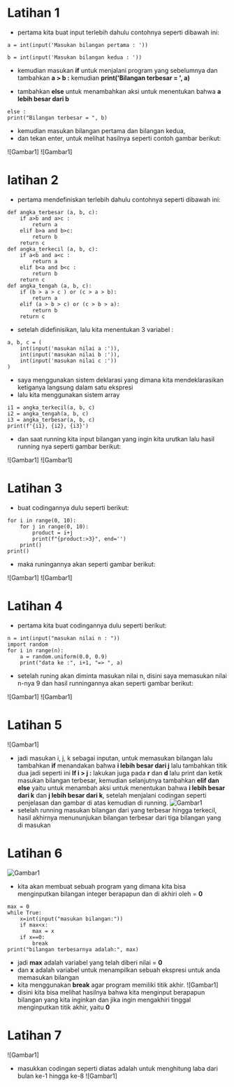 # Latihan 1

- pertama kita buat input terlebih dahulu contohnya seperti dibawah ini:
```
a = int(input('Masukan bilangan pertama : '))
```
```
b = int(input('Masukan bilangan kedua : '))
```
- kemudian masukan **if** untuk menjalani program yang sebelumnya dan tambahkan **a > b :** kemudian **print('Bilangan terbesar = ', a)**

- tambahkan **else** untuk menambahkan aksi untuk menentukan bahwa **a lebih besar dari b**
```
else :
print("Bilangan terbesar = ", b)
```
- kemudian masukan bilangan pertama dan bilangan kedua,
- dan tekan enter, untuk melihat hasilnya seperti contoh gambar berikut:

![Gambar1]
![Gambar1]

# latihan 2

- pertama mendefiniskan terlebih dahulu contohnya seperti dibawah ini:
```
def angka_terbesar (a, b, c):
    if a>b and a>c :
        return a
    elif b>a and b>c:
        return b
    return c
def angka_terkecil (a, b, c):
    if a<b and a<c :
        return a
    elif b<a and b<c :
        return b
    return c
def angka_tengah (a, b, c):
    if (b > a > c ) or (c > a > b):
        return a
    elif (a > b > c) or (c > b > a):
        return b
    return c
```
- setelah didefinisikan, lalu kita menentukan 3 variabel : 
```
a, b, c = (
    int(input('masukan nilai a :')),
    int(input('masukan nilai b :')),
    int(input('masukan nilai c :'))
)
```
- saya menggunakan sistem deklarasi yang dimana kita mendeklarasikan ketiganya langsung dalam satu ekspresi
- lalu kita menggunakan sistem array
```
i1 = angka_terkecil(a, b, c)
i2 = angka_tengah(a, b, c)
i3 = angka_terbesar(a, b, c)
print(f'{i1}, {i2}, {i3}')
```
- dan saat running kita input bilangan yang ingin kita urutkan lalu hasil running nya seperti gambar berikut:

![Gambar1]
![Gambar1]

# Latihan 3 

- buat codingannya dulu seperti berikut:
```
for i in range(0, 10):
    for j in range(0, 10):
        product = i+j
        print(f"{product:>3}", end='')
    print()
print()
```
- maka runingannya akan seperti gambar berikut:

![Gambar1]
![Gambar1]

# Latihan 4

- pertama kita buat codingannya dulu seperti berikut:
```
n = int(input("masukan nilai n : "))
import random
for i in range(n):
    a = random.uniform(0.0, 0.9)
    print("data ke :", i+1, "=> ", a)
```
- setelah runing akan diminta masukan nilai n, disini saya memasukan nilai n-nya 9 dan hasil runningannya akan seperti gambar berikut:

![Gambar1]
![Gambar1]

# Latihan 5

![Gambar1]

- jadi masukan i, j, k sebagai inputan, untuk memasukan bilangan lalu tambahkan **if** menandakan bahwa **i lebih besar dari j** lalu tambahkan titik dua jadi seperti ini **If i > j :** lakukan juga pada **r** dan **d** lalu print dan ketik masukan bilangan terbesar, kemudian selanjutnya tambahkan **elif dan else** yaitu untuk menambah aksi untuk menentukan bahwa **i lebih besar dari k** dan **j lebih besar dari k**, setelah menjalani codingan seperti penjelasan dan gambar di atas kemudian di running.
![Gambar1](fotoss/ss5.1.png)
- setelah running masukan bilangan dari yang terbesar hingga terkecil, hasil akhirnya menununjukan bilangan terbesar dari tiga bilangan yang di masukan

# Latihan 6
![Gambar1](fotoss/ss6.png)
- kita akan membuat sebuah program yang dimana kita bisa menginputkan bilangan integer berapapun dan di akhiri oleh = **0**
```
max = 0
while True:
    x=int(input("masukan bilangan:"))
    if max<x:
        max = x
    if x==0:
        break
print("bilangan terbesarnya adalah:", max)
```
- jadi **max** adalah variabel yang telah diberi nilai = **0**
- dan **x** adalah variabel untuk menampilkan sebuah ekspresi untuk anda memasukan bilangan
- kita menggunakan **break** agar program memiliki titik akhir.
![Gambar1]
- disini kita bisa melihat hasilnya bahwa kita menginput berapapun bilangan yang kita inginkan dan jika ingin mengakhiri tinggal menginputkan titik akhir, yaitu **0**

# Latihan 7
![Gambar1]
- masukkan codingan seperti diatas adalah untuk menghitung laba dari bulan ke-1 hingga ke-8
![Gambar1]
